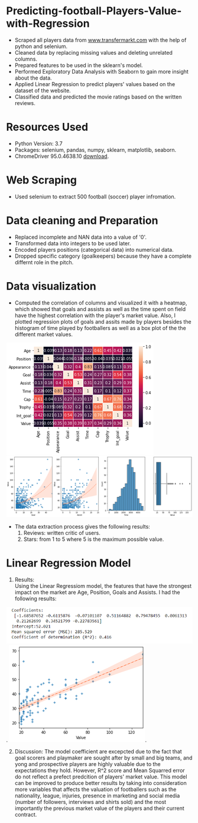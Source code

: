 # Predicting-football-Players-Value-with-Regression
* Scraped all players data from www.transfermarkt.com with the help of python and selenium.
* Cleaned data by replacing missing values and deleting unrelated columns.  
* Prepared features to be used in the sklearn's model.
* Performed Exploratory Data Analysis with Seaborn to gain more insight about the data.
* Applied Linear Regression to predict players' values based on the dataset of the website.
* Classified data and predicted the movie ratings based on the written reviews.

# Resources Used
* Python Version: 3.7
* Packages: selenium, pandas, numpy, sklearn, matplotlib, seaborn.
* ChromeDriver 95.0.4638.10 [download](https://chromedriver.chromium.org/downloads).
# Web Scraping
* Used selenium to extract 500 football (soccer) player infromation.
# Data cleaning and Preparation
* Replaced incomplete and NAN data into a value of '0'.
* Transformed data into integers to be used later.
* Encoded players positions (categorical data) into numerical data.
* Dropped specific category (goalkeepers) because they have a complete differnt role in the pitch.
# Data visualization
* Computed the correlation of columns and visualized it with a heatmap, which showed that goals and assists as well as the time spent on field have the highest correlation with the player's market value. Also, I plotted regression plots of goals and assits made by players besides the histogram of time played by footballers as well as a box plot of the the different market values.

![image 1](https://github.com/YoussefAithaddou/Predicting-football-Players-Value-with-Regression/blob/main/Heatmap.png)
![image 2](https://github.com/YoussefAithaddou/Predicting-football-Players-Value-with-Regression/blob/main/Goal-Assist-Time-Value.png)
* The data extraction process gives the following results:
  1. Reviews: written critic of users.
  2. Stars: from 1 to 5 where 5 is the maximum possible value.

# Linear Regression Model
1. Results:  
  Using the Linear Regressiom model, the features that have the strongest impact on the market are Age, Position, Goals and Assists. I had the following results:
  
  ![image3](https://github.com/YoussefAithaddou/Predicting-football-Players-Value-with-Regression/blob/main/regression_results.PNG).
  ![image4](https://github.com/YoussefAithaddou/Predicting-football-Players-Value-with-Regression/blob/main/y_predicted%20vs%20y_test.png).
  
2. Discussion:
  The model coefficient are excepcted due to the fact that goal scorers and playmaker are sought after by small and big teams, and yong and prospective players are highly valuable due to the expectations they hold. However, R^2 score and Mean Squarred error do not reflect a prefect predcition of players' market value. 
This model can be improved to produce better results by taking into consideration more variables that affects the valuation of footballers such as the nationality, league, injuries, presence in marketing and social media (number of followers, interviews and shirts sold) and the most importantly the previous market value of the players and their current contract.

